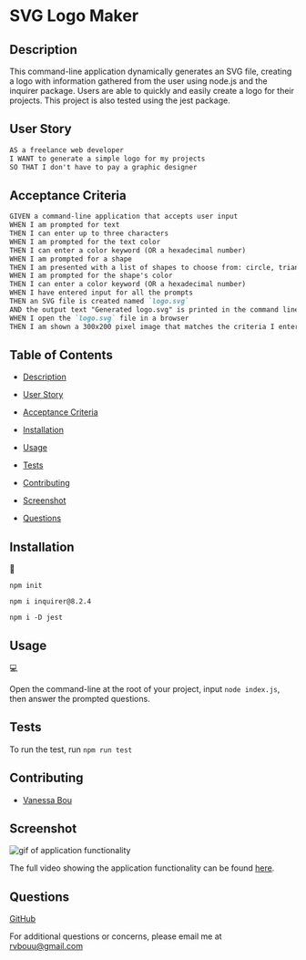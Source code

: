 # SVG Logo Maker

## Description

This command-line application dynamically generates an SVG file, creating a logo with information gathered from the user using node.js and the inquirer package. Users are able to quickly and easily create a logo for their projects. This project is also tested using the jest package.

## User Story

```md
AS a freelance web developer
I WANT to generate a simple logo for my projects
SO THAT I don't have to pay a graphic designer
```

## Acceptance Criteria

```md
GIVEN a command-line application that accepts user input
WHEN I am prompted for text
THEN I can enter up to three characters
WHEN I am prompted for the text color
THEN I can enter a color keyword (OR a hexadecimal number)
WHEN I am prompted for a shape
THEN I am presented with a list of shapes to choose from: circle, triangle, and square
WHEN I am prompted for the shape's color
THEN I can enter a color keyword (OR a hexadecimal number)
WHEN I have entered input for all the prompts
THEN an SVG file is created named `logo.svg`
AND the output text "Generated logo.svg" is printed in the command line
WHEN I open the `logo.svg` file in a browser
THEN I am shown a 300x200 pixel image that matches the criteria I entered
```

## Table of Contents

* [Description](#description)

* [User Story](#user-story)

* [Acceptance Criteria](#acceptance-criteria)

* [Installation](#installation)

* [Usage](#usage)

* [Tests](#tests)

* [Contributing](contributing)

* [Screenshot](#screenshot)

* [Questions](#questions)

## Installation

💾

`npm init`

`npm i inquirer@8.2.4`

`npm i -D jest`

## Usage

💻

Open the command-line at the root of your project, input `node index.js`, then answer the prompted questions.

## Tests

To run the test, run `npm run test`

## Contributing

* [Vanessa Bou](https://github.com/rvbouu)

## Screenshot

![gif of application functionality](./images/svg-logo-maker.gif)

The full video showing the application functionality can be found [here](https://drive.google.com/file/d/1lNAJy7A82fcU9YL1PcMkcyXlIbLN4aMA/view?usp=sharing).

## Questions

  [GitHub](https://github.com/rvbouu)

  For additional questions or concerns, please email me at rvbouu@gmail.com